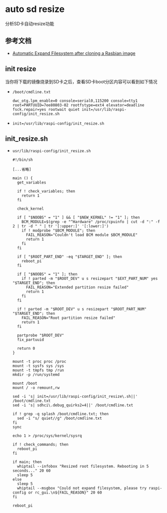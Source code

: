 # auto sd resize

分析SD卡自动resize功能

## 参考文档

* [Automatic Expand Filesystem after cloning a Rasbian image](https://www.raspberrypi.org/forums/viewtopic.php?t=174434)

## init resize

当你将下载的镜像烧录到SD卡之后，查看SD卡boot分区内容可以看到如下情况

* `/boot/cmdline.txt`
  ```
  dwc_otg.lpm_enable=0 console=serial0,115200 console=tty1 root=PARTUUID=7ee80803-02 rootfstype=ext4 elevator=deadline fsck.repair=yes rootwait quiet init=/usr/lib/raspi-config/init_resize.sh
  ```
* `init=/usr/lib/raspi-config/init_resize.sh`

## init_resize.sh

* `usr/lib/raspi-config/init_resize.sh`
  ```shell
  #!/bin/sh
  
  [...省略]
  
  main () {
    get_variables
  
    if ! check_variables; then
      return 1
    fi
  
    check_kernel
  
    if [ "$NOOBS" = "1" ] && [ "$NEW_KERNEL" != "1" ]; then
      BCM_MODULE=$(grep -e "^Hardware" /proc/cpuinfo | cut -d ":" -f 2 | tr -d " " | tr '[:upper:]' '[:lower:]')
      if ! modprobe "$BCM_MODULE"; then
        FAIL_REASON="Couldn't load BCM module $BCM_MODULE"
        return 1
      fi
    fi
  
    if [ "$ROOT_PART_END" -eq "$TARGET_END" ]; then
      reboot_pi
    fi
  
    if [ "$NOOBS" = "1" ]; then
      if ! parted -m "$ROOT_DEV" u s resizepart "$EXT_PART_NUM" yes "$TARGET_END"; then
        FAIL_REASON="Extended partition resize failed"
        return 1
      fi
    fi
  
    if ! parted -m "$ROOT_DEV" u s resizepart "$ROOT_PART_NUM" "$TARGET_END"; then
      FAIL_REASON="Root partition resize failed"
      return 1
    fi
  
    partprobe "$ROOT_DEV"
    fix_partuuid
  
    return 0
  }
  
  mount -t proc proc /proc
  mount -t sysfs sys /sys
  mount -t tmpfs tmp /run
  mkdir -p /run/systemd
  
  mount /boot
  mount / -o remount,rw
  
  sed -i 's| init=/usr/lib/raspi-config/init_resize\.sh||' /boot/cmdline.txt
  sed -i 's| sdhci\.debug_quirks2=4||' /boot/cmdline.txt
  
  if ! grep -q splash /boot/cmdline.txt; then
    sed -i "s/ quiet//g" /boot/cmdline.txt
  fi
  sync
  
  echo 1 > /proc/sys/kernel/sysrq
  
  if ! check_commands; then
    reboot_pi
  fi
  
  if main; then
    whiptail --infobox "Resized root filesystem. Rebooting in 5 seconds..." 20 60
    sleep 5
  else
    sleep 5
    whiptail --msgbox "Could not expand filesystem, please try raspi-config or rc_gui.\n${FAIL_REASON}" 20 60
  fi
  
  reboot_pi
  ```